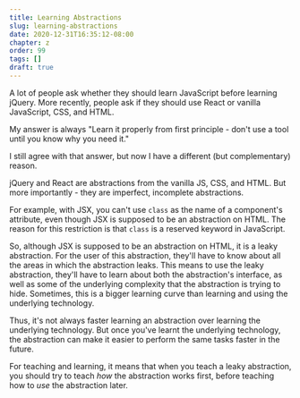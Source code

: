 ```yaml
---
title: Learning Abstractions
slug: learning-abstractions
date: 2020-12-31T16:35:12-08:00
chapter: z
order: 99
tags: []
draft: true
---
```


A lot of people ask whether they should learn JavaScript before learning jQuery. More recently, people ask if they should use React or vanilla JavaScript, CSS, and HTML.

My answer is always "Learn it properly from first principle - don't use a tool until you know why you need it."

I still agree with that answer, but now I have a different (but complementary) reason.

jQuery and React are abstractions from the vanilla JS, CSS, and HTML. But more importantly - they are imperfect, incomplete abstractions.

For example, with JSX, you can't use `class` as the name of a component's attribute, even though JSX is supposed to be an abstraction on HTML. The reason for this restriction is that `class` is a reserved keyword in JavaScript.

So, although JSX is supposed to be an abstraction on HTML, it is a leaky abstraction. For the user of this abstraction, they'll have to know about all the areas in which the abstraction leaks. This means to use the leaky abstraction, they'll have to learn about both the abstraction's interface, as well as some of the underlying complexity that the abstraction is trying to hide. Sometimes, this is a bigger learning curve than learning and using the underlying technology.

Thus, it's not always faster learning an abstraction over learning the underlying technology. But once you've learnt the underlying technology, the abstraction can make it easier to perform the same tasks faster in the future.

For teaching and learning, it means that when you teach a leaky abstraction, you should try to teach _how_ the abstraction works first, before teaching how to _use_ the abstraction later.
